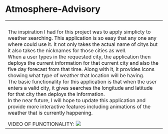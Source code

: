 # Atmosphere-Advisory

<table>
<th>
<tr>
<td>
<p>The inspiration I had for this project was to apply simplicty to weather searching. This application is so easy that any one any where could use it. It not only takes the actual name of citys but it also takes the nicknames for those cities as well.
<br>
When a user types in the requested city, the application then deploys the current information for that current city and also the five day forecast from that time. Along with it, it provides icons showing what type of weather that location will be having.
<br>
The basic functionality for this application is that when the user enters a valid city, it gives searches the longitude and latitude for that city then deploys the information.
<br>
In the near future, I will hope to update this application and provide more interactive features including animations of the weather that is currently happening.
</p>
VIDEO OF FUNCTIONALITY:
<img src='https://user-images.githubusercontent.com/72667159/101701886-cb24a000-3a4d-11eb-80c7-ee29f2aee752.gif'>
